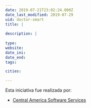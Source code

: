 ```yaml
---
date: 2019-07-21T23:02:24.000Z
date_last_modified: 2019-07-29
uid: doctor-smart
title: |
  
description: |
  
type: 
website: 
date_ini: 
date_end: 
tags:

cities: 

---
```


Esta iniciativa fue realizada por:

- [Central America Software Services](/organizaciones/central-america-software-services)
